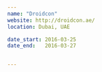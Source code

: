 ```yaml
---
name: "Droidcon"
website: http://droidcon.ae/
location: Dubai, UAE

date_start: 2016-03-25
date_end:   2016-03-27


---
```

